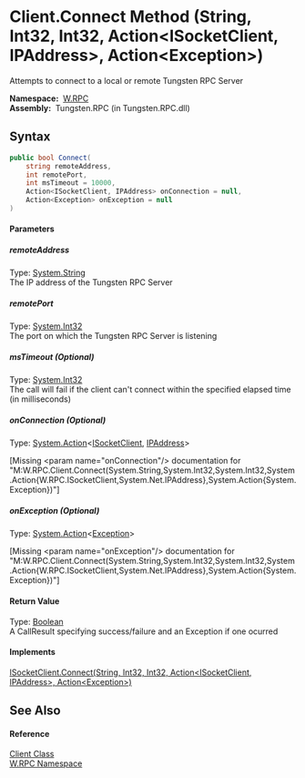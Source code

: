Client.Connect Method (String, Int32, Int32, Action&lt;ISocketClient, IPAddress>, Action&lt;Exception>)
=======================================================================================================
  Attempts to connect to a local or remote Tungsten RPC Server

  **Namespace:**  [W.RPC][1]  
  **Assembly:**  Tungsten.RPC (in Tungsten.RPC.dll)

Syntax
------

```csharp
public bool Connect(
	string remoteAddress,
	int remotePort,
	int msTimeout = 10000,
	Action<ISocketClient, IPAddress> onConnection = null,
	Action<Exception> onException = null
)
```

#### Parameters

##### *remoteAddress*
Type: [System.String][2]  
The IP address of the Tungsten RPC Server

##### *remotePort*
Type: [System.Int32][3]  
The port on which the Tungsten RPC Server is listening

##### *msTimeout* (Optional)
Type: [System.Int32][3]  
The call will fail if the client can't connect within the specified elapsed time (in milliseconds)

##### *onConnection* (Optional)
Type: [System.Action][4]&lt;[ISocketClient][5], [IPAddress][6]>  

[Missing &lt;param name="onConnection"/> documentation for "M:W.RPC.Client.Connect(System.String,System.Int32,System.Int32,System.Action{W.RPC.ISocketClient,System.Net.IPAddress},System.Action{System.Exception})"]


##### *onException* (Optional)
Type: [System.Action][7]&lt;[Exception][8]>  

[Missing &lt;param name="onException"/> documentation for "M:W.RPC.Client.Connect(System.String,System.Int32,System.Int32,System.Action{W.RPC.ISocketClient,System.Net.IPAddress},System.Action{System.Exception})"]


#### Return Value
Type: [Boolean][9]  
A CallResult specifying success/failure and an Exception if one ocurred
#### Implements
[ISocketClient.Connect(String, Int32, Int32, Action&lt;ISocketClient, IPAddress>, Action&lt;Exception>)][10]  


See Also
--------

#### Reference
[Client Class][11]  
[W.RPC Namespace][1]  

[1]: ../README.md
[2]: http://msdn.microsoft.com/en-us/library/s1wwdcbf
[3]: http://msdn.microsoft.com/en-us/library/td2s409d
[4]: http://msdn.microsoft.com/en-us/library/bb549311
[5]: ../ISocketClient/README.md
[6]: http://msdn.microsoft.com/en-us/library/s128tyf6
[7]: http://msdn.microsoft.com/en-us/library/018hxwa8
[8]: http://msdn.microsoft.com/en-us/library/c18k6c59
[9]: http://msdn.microsoft.com/en-us/library/a28wyd50
[10]: ../ISocketClient/Connect_1.md
[11]: README.md
[12]: ../../_icons/Help.png